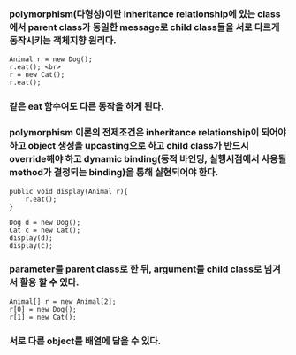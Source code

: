 ### polymorphism(다형성)이란 inheritance relationship에 있는 class에서 parent class가 동일한 message로 child class들을 서로 다르게 동작시키는 객체지향 원리다.

```
Animal r = new Dog(); 
r.eat(); <br>
r = new Cat(); 
r.eat();
```

### 같은 eat 함수여도 다른 동작을 하게 된다.

### polymorphism 이론의 전제조건은 inheritance relationship이 되어야 하고 object 생성을 upcasting으로 하고 child class가 반드시 override해야 하고 dynamic binding(동적 바인딩, 실행시점에서 사용될 method가 결정되는 binding)을 통해 실현되어야 한다.

```
public void display(Animal r){
    r.eat();
}

Dog d = new Dog();
Cat c = new Cat();
display(d);
display(c);
```

### parameter를 parent class로 한 뒤, argument를 child class로 넘겨서 활용 할 수 있다.

```
Animal[] r = new Animal[2];
r[0] = new Dog();
r[1] = new Cat();
```

### 서로 다른 object를 배열에 담을 수 있다.